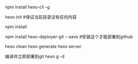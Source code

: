 npm install hexo-cli -g   

hexo init #保证当前目录没有任何内容

npm install   


npm install hexo-deployer-git --save  #安装这个才能部署到github


hexo clean
hexo generate
hexo server

编译并立即部署到git
hexo g -d